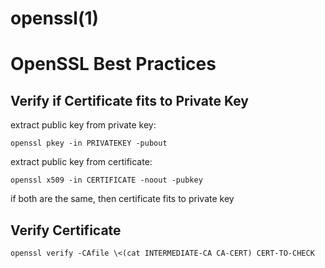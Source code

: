 # openssl(1)

# OpenSSL Best Practices

## Verify if Certificate fits to Private Key

  extract public key from private key:

    openssl pkey -in PRIVATEKEY -pubout

  extract public key from certificate:

    openssl x509 -in CERTIFICATE -noout -pubkey

  if both are the same, then certificate fits to private key

## Verify Certificate

    openssl verify -CAfile \<(cat INTERMEDIATE-CA CA-CERT) CERT-TO-CHECK

